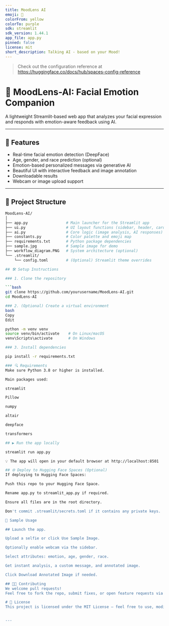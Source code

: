 ```yaml
---
title: MoodLens AI
emoji: 👀
colorFrom: yellow
colorTo: purple
sdk: streamlit
sdk_version: 1.44.1
app_file: app.py
pinned: false
license: mit
short_description: Talking AI - based on your Mood!
---
```


> Check out the configuration reference at https://huggingface.co/docs/hub/spaces-config-reference

# 🧠 MoodLens-AI: Facial Emotion Companion

A lightweight Streamlit-based web app that analyzes your facial expression and responds with emotion-aware feedback using AI.

---

## 🚀 Features

- Real-time facial emotion detection (DeepFace)  
- Age, gender, and race prediction (optional)  
- Emotion-based personalized messages via generative AI  
- Beautiful UI with interactive feedback and image annotation  
- Downloadable results  
- Webcam or image upload support  

---

## 📁 Project Structure

```bash
MoodLens-AI/
│
├── app.py                 # Main launcher for the Streamlit app
├── ui.py                  # UI layout functions (sidebar, header, cards)
├── ai.py                  # Core logic (image analysis, AI responses)
├── constants.py           # Color palette and emoji map
├── requirements.txt       # Python package dependencies
├── sample.jpg             # Sample image for demo
├── workflow_diagram.PNG   # System architecture (optional)
└── .streamlit/
    └── config.toml        # (Optional) Streamlit theme overrides

## 🛠️ Setup Instructions

### 1. Clone the repository

```bash
git clone https://github.com/yourusername/MoodLens-AI.git
cd MoodLens-AI

### 2. (Optional) Create a virtual environment
bash
Copy
Edit

python -m venv venv
source venv/bin/activate    # On Linux/macOS
venv\Scripts\activate       # On Windows

### 3. Install dependencies

pip install -r requirements.txt

### 🔍 Requirements
Make sure Python 3.8 or higher is installed.

Main packages used:

streamlit

Pillow

numpy

altair

deepface

transformers

## ▶️ Run the app locally

streamlit run app.py

💡 The app will open in your default browser at http://localhost:8501

## 🌐 Deploy to Hugging Face Spaces (Optional)
If deploying to Hugging Face Spaces:

Push this repo to your Hugging Face Space.

Rename app.py to streamlit_app.py if required.

Ensure all files are in the root directory.

Don't commit .streamlit/secrets.toml if it contains any private keys.

🧪 Sample Usage

## Launch the app.

Upload a selfie or click Use Sample Image.

Optionally enable webcam via the sidebar.

Select attributes: emotion, age, gender, race.

Get instant analysis, a custom message, and annotated image.

Click Download Annotated Image if needed.

## 👨‍💻 Contributing
We welcome pull requests!
Feel free to fork the repo, submit fixes, or open feature requests via issues.

# 🧾 License
This project is licensed under the MIT License – feel free to use, modify, and distribute.


---


